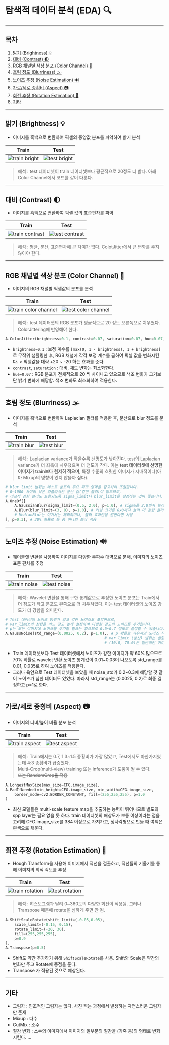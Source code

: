 # 탐색적 데이터 분석 (EDA) 🔍

-----

## 목차

1.  [밝기 (Brightness) 💡](#밝기-brightness-)
2.  [대비 (Contrast) 🌓](#대비-contrast-)
3.  [RGB 채널별 색상 분포 (Color Channel) 🌈](#rgb-채널별-색상-분포-color-channel-)
4.  [흐림 정도 (Blurriness) 🌫️](#흐림-정도-blurriness-)
5.  [노이즈 추정 (Noise Estimation) 🔊](#노이즈-추정-noise-estimation-)
6.  [가로/세로 종횡비 (Aspect) 📷](#가로세로-종횡비-aspect-)
7.  [회전 추정 (Rotation Estimation) 🔄](#회전-추정-rotation-estimation-)
8.  [기타](#기타)

-----

## 밝기 (Brightness) 💡
- 이미지를 흑백으로 변환하여 픽셀의 중앙값 분포를 파악하여 밝기 분석

| Train | Test |
|---|---|
| ![train bright](https://github.com/AIBootcamp13/upstageailab-cv-classification-cv_5/blob/main/docs/images/train_bright.png) | ![test bright](https://github.com/AIBootcamp13/upstageailab-cv-classification-cv_5/blob/main/docs/images/test_bright.png) |

> 해석 : test 데이터셋이 train 데이터셋보다 평균적으로 20정도 더 밝다. 아래 Color Channel에서 코드를 같이 다룬다.

-----

## 대비 (Contrast) 🌓
- 이미지를 흑백으로 변환하여 픽셀 값의 표준편차를 파악

| Train | Test |
|---|---|
| ![train contrast](https://github.com/AIBootcamp13/upstageailab-cv-classification-cv_5/blob/main/docs/images/train_contrast.png) | ![test contrast](https://github.com/AIBootcamp13/upstageailab-cv-classification-cv_5/blob/main/docs/images/test_contrast.png) |

> 해석 : 평균, 분산, 표준편차에 큰 차이가 없다.
> ColotJitter에서 큰 변화를 주지 않아야 한다.

-----

## RGB 채널별 색상 분포 (Color Channel) 🌈
- 이미지의 RGB 채널별 픽셀값의 분포를 분석

| Train | Test |
|---|---|
| ![train color channel](https://github.com/AIBootcamp13/upstageailab-cv-classification-cv_5/blob/main/docs/images/train_colorchannel.png) | ![test color channel](https://github.com/AIBootcamp13/upstageailab-cv-classification-cv_5/blob/main/docs/images/test_colorchannel.png) |

> 해석 : test 데이터셋의 RGB 분포가 평균적으로 20 정도 오른쪽으로 치우쳤다. ColorJittering에 반영해야 한다.
```python
A.ColorJitter(brightness=0.1, contrast=0.07, saturation=0.07, hue=0.07, p=1.0)
```
- `brightness=0.1` : 보정 계수를 `[max(0, 1 - brightness), 1 + brightness]`로 무작위 샘플링한 후, RGB 채널에 각각 보정 계수를 곱하여 픽셀 값을 변화시킨다. > 픽셀값을 대략 +20 ~ -20 하는 효과를 준다.
- `contrast`, `saturation` : 대비, 채도 변화는 최소화한다.
- `hue=0.07` : RGB 분포가 전체적으로 20 씩 차이나고 있으므로 색조 변화가 크기보단 밝기 변화에 해당함. 색조 변화도 최소화하여 적용한다.

-----

## 흐림 정도 (Blurriness) 🌫️
- 이미지를 흑백으로 변환하여 Laplacian 필터를 적용한 후, 분산으로 blur 정도를 분석

| Train | Test |
|---|---|
| ![train blur](https://github.com/AIBootcamp13/upstageailab-cv-classification-cv_5/blob/main/docs/images/train_blur.png) | ![test blur](https://github.com/AIBootcamp13/upstageailab-cv-classification-cv_5/blob/main/docs/images/test_blur.png) |

> 해석 : Laplacian variance가 작을수록 선명도가 낮아진다. test의 Laplacian variance가 더 좌측에 치우쳤으며 더 첨도가 작다. 이는 **test 데이터셋에 선명한 이미지가 train보다 현저히 적으며**, 특정 수준의 흐릿한 이미지가 지배적이다(아마 Mixup의 영향이 있지 않을까 싶다).
```python
# blur_limit 범위는 테스트 분포의 주요 피크 영역을 참고하여 조절합니다.
# 0~1000 사이의 낮은 라플라시안 분산 값(강한 블러)이 많으므로,
# 비교적 강한 블러도 포함되도록 sigma_limit나 blur_limit을 설정하는 것이 좋습니다.
A.OneOf([
    A.GaussianBlur(sigma_limit=(0.5, 2.0), p=1.0), # sigma를 2.0까지 늘려 더 강한 블러 포함
    A.Blur(blur_limit=(3, 8), p=1.0), # 커널 크기를 8x8까지 늘려 더 강한 블러 포함
    # MedianBlur는 여기서는 제외하거나, 블러 효과만을 원한다면 사용
], p=0.3), # 30% 확률로 둘 중 하나의 블러 적용
```

-----

## 노이즈 추정 (Noise Estimation) 🔊
- 웨이블렛 변환을 사용하여 이미지를 다양한 주파수 대역으로 분해, 이미지의 노이즈 표준 편차를 추정

| Train | Test |
|---|---|
| ![train noise](https://github.com/AIBootcamp13/upstageailab-cv-classification-cv_5/blob/main/docs/images/train_noise.png) | ![test noise](https://github.com/AIBootcamp13/upstageailab-cv-classification-cv_5/blob/main/docs/images/test_noise.png) |

> 해석 : Wavelet 변환을 통해 구한 통계값으로 추정한 노이즈 분포는 Train에서 더 첨도가 작고 분포도 왼쪽으로 더 치우쳐있다. 이는 test 데이터셋의 노이즈 강도가 더 강함을 의미한다.
```python
# Test 데이터의 노이즈 범위가 넓고 강한 노이즈도 포함하므로,
# var_limit의 상한을 어느 정도 높게 설정하여 다양한 강도의 노이즈를 추가합니다.
# p는 모든 이미지에 노이즈를 추가할 필요는 없으므로 0.5~0.7 정도로 설정할 수 있습니다.
A.GaussNoise(std_range=(0.0025, 0.2), p=1.0),, # p 확률로 가우시안 노이즈 적용
                                            # var_limit (분산) 범위는 실험적으로 조정 필요
                                            # (10.0, 70.0)은 일반적인 이미지에서 눈에 띄는 노이즈를 생성할 수 있는 범위
```
- Train 데이터셋보다 Test 데이터셋에서 노이즈가 강한 이미지가 약 60% 많으므로 70% 확률로 wavelet 변환 노이즈 통계값이 0.01~0.03이 나오도록 std_range를 0.01, 0.035로 하여 노이즈를 적용한다.
- 그러나 육안으로 Test 데이터셋을 보았을 때 noise_std가 0.2~0.3에 해당할 것 같이 노이즈가 심한 데이터도 있었다. 따라서 std_range는 (0.0025, 0.2)로 최종 결정하고 p=1로 한다.

-----

## 가로/세로 종횡비 (Aspect) 📷
- 이미지의 너비/높이 비율 분포 분석

| Train | Test |
|---|---|
| ![train aspect](https://github.com/AIBootcamp13/upstageailab-cv-classification-cv_5/blob/main/docs/images/train_aspect.png) | ![test aspect](https://github.com/AIBootcamp13/upstageailab-cv-classification-cv_5/blob/main/docs/images/test_aspect.png) |

> 해석 : Train에서는 0.7, 1.3~1.5 종횡비가 가장 많았고, Test에서도 마찬가지였는데 4:3 종횡비가 급증했다.    
> Multi-Crop(multi-view) training 또는 inference가 도움이 될 수 있다.   
> ~~또는 RandomCrop을 적용~~
```python
A.LongestMaxSize(max_size=CFG.image_size),
A.PadIfNeeded(min_height=CFG.image_size, min_width=CFG.image_size,
    border_mode=cv2.BORDER_CONSTANT, fill=(255,255,255), p=1.0
)
```
- 최신 모델들은 multi-scale feature map을 추출하는 능력이 뛰어나므로 별도의 spp layer는 필요 없을 듯 하다. train 데이터셋의 해상도가 보통 이상이라는 점을 고려해 CFG.image_size를 384 이상으로 가져가고, 정사각형으로 만들 때 여백은 흰색으로 채운다.

-----

## 회전 추정 (Rotation Estimation) 🔄
- Hough Transform을 사용해 이미지에서 직선을 검출하고, 직선들의 기울기를 통해 이미지의 회적 각도를 추정

| Train | Test |
|---|---|
| ![train rotation](https://github.com/AIBootcamp13/upstageailab-cv-classification-cv_5/blob/main/docs/images/train_rotation.png) | ![test rotation](https://github.com/AIBootcamp13/upstageailab-cv-classification-cv_5/blob/main/docs/images/test_rotation.png) |

> 해석 : 히스토그램과 달리 0~360도의 다양한 회전이 적용됨. 그러나 Transpose 때문에 rotate을 심하게 주면 안 됨.
```python
A.ShiftScaleRotate(shift_limit=(-0.05,0.05),
    scale_limit=(-0.15, 0.15), 
    rotate_limit=(-20, 30),
    fill=(255,255,255), 
    p=0.9
),
A.Transpose(p=0.5)
```
- Shift도 약간 추가하기 위해 `ShiftScaleRotate`를 사용. Shift와 Scale은 약간의 변화만 주고 Rotate에 중점을 둔다.
- Transpose 가 적용된 것으로 예상된다. 

-----

## 기타

- 그림자 : 인조적인 그림자는 없다. 사진 찍는 과정에서 발생하는 자연스러운 그림자만 존재
- Mixup : 다수
- CutMix : 소수
- 질감 변화 : 소수의 이미지에서 이미지의 일부분의 질감을 (가죽 등)의 형태로 변화시킨다.
...